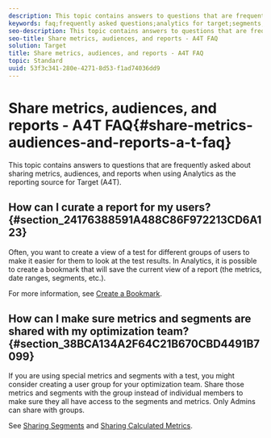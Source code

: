 ```yaml
---
description: This topic contains answers to questions that are frequently asked about sharing metrics, audiences, and reports when using Analytics as the reporting source for Target (A4T).
keywords: faq;frequently asked questions;analytics for target;segments;a4T;share reports
seo-description: This topic contains answers to questions that are frequently asked about sharing metrics, audiences, and reports when using Analytics as the reporting source for Target (A4T).
seo-title: Share metrics, audiences, and reports - A4T FAQ
solution: Target
title: Share metrics, audiences, and reports - A4T FAQ
topic: Standard
uuid: 53f3c341-280e-4271-8d53-f1ad74036dd9
---
```


# Share metrics, audiences, and reports - A4T FAQ{#share-metrics-audiences-and-reports-a-t-faq}

This topic contains answers to questions that are frequently asked about sharing metrics, audiences, and reports when using Analytics as the reporting source for Target (A4T).

## How can I curate a report for my users? {#section_24176388591A488C86F972213CD6A123}

Often, you want to create a view of a test for different groups of users to make it easier for them to look at the test results. In Analytics, it is possible to create a bookmark that will save the current view of a report (the metrics, date ranges, segments, etc.).

For more information, see [Create a Bookmark](https://marketing.adobe.com/resources/help/en_US/sc/user/t_bookmarks_creating.html).

## How can I make sure metrics and segments are shared with my optimization team? {#section_38BCA134A2F64C21B670CBD4491B7099}

If you are using special metrics and segments with a test, you might consider creating a user group for your optimization team. Share those metrics and segments with the group instead of individual members to make sure they all have access to the segments and metrics. Only Admins can share with groups.

See [Sharing Segments](https://marketing.adobe.com/resources/help/en_US/analytics/segment/t_seg_share.html) and [Sharing Calculated Metrics](https://marketing.adobe.com/resources/help/en_US/analytics/calcmetrics/cm_sharing.html). 

